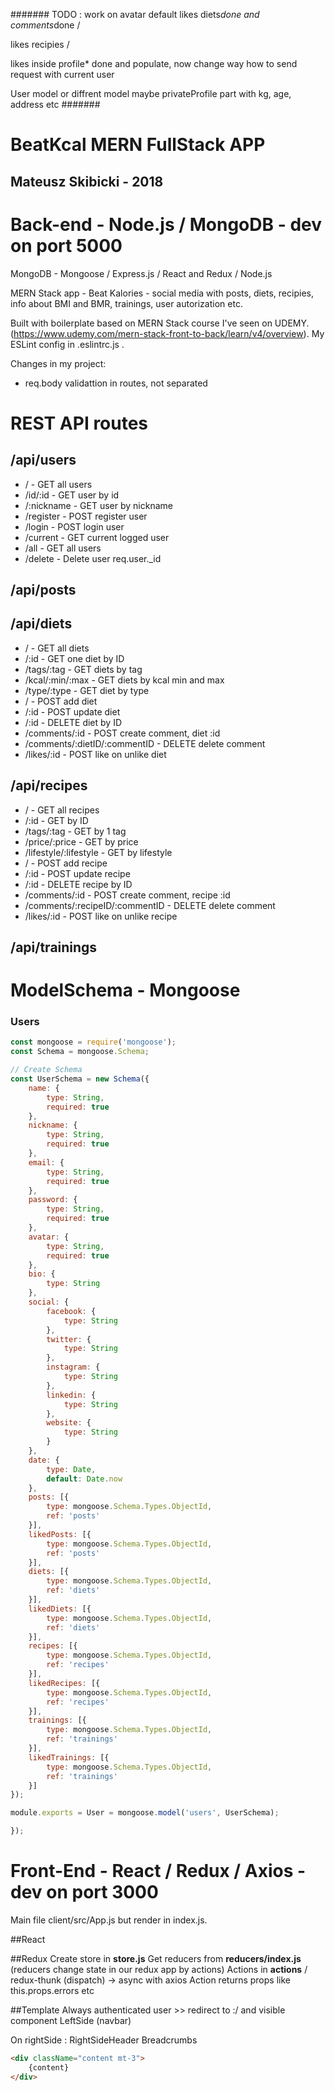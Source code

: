 #######
TODO :
work on avatar default
likes diets*done and comments*done /

likes recipies /

likes inside profile\* done and populate, now change way how to send request with current user

User model or diffrent model maybe privateProfile part with kg, age, address etc
#######

# BeatKcal **MERN** FullStack APP

## Mateusz Skibicki - 2018

# Back-end - **Node.js / MongoDB** - dev on port 5000

MongoDB - Mongoose / Express.js / React and Redux / Node.js

MERN Stack app - Beat Kalories - social media with posts, diets, recipies, info about BMI and BMR, trainings, user autorization etc.

Built with boilerplate based on MERN Stack course I've seen on UDEMY. (https://www.udemy.com/mern-stack-front-to-back/learn/v4/overview). My ESLint config in .eslintrc.js .

Changes in my project:

- req.body validattion in routes, not separated

# **REST API routes**

## **/api/users**

- / - GET all users
- /id/:id - GET user by id
- /:nickname - GET user by nickname
- /register - POST register user
- /login - POST login user
- /current - GET current logged user
- /all - GET all users
- /delete - Delete user req.user.\_id

## **/api/posts**

## **/api/diets**

- / - GET all diets
- /:id - GET one diet by ID
- /tags/:tag - GET diets by tag
- /kcal/:min/:max - GET diets by kcal min and max
- /type/:type - GET diet by type
- / - POST add diet
- /:id - POST update diet
- /:id - DELETE diet by ID
- /comments/:id - POST create comment, diet :id
- /comments/:dietID/:commentID - DELETE delete comment
- /likes/:id - POST like on unlike diet

## **/api/recipes**

- / - GET all recipes
- /:id - GET by ID
- /tags/:tag - GET by 1 tag
- /price/:price - GET by price
- /lifestyle/:lifestyle - GET by lifestyle
- / - POST add recipe
- /:id - POST update recipe
- /:id - DELETE recipe by ID
- /comments/:id - POST create comment, recipe :id
- /comments/:recipeID/:commentID - DELETE delete comment
- /likes/:id - POST like on unlike recipe

## **/api/trainings**

# ModelSchema - Mongoose

### Users

```javascript
const mongoose = require('mongoose');
const Schema = mongoose.Schema;

// Create Schema
const UserSchema = new Schema({
	name: {
		type: String,
		required: true
	},
	nickname: {
		type: String,
		required: true
	},
	email: {
		type: String,
		required: true
	},
	password: {
		type: String,
		required: true
	},
	avatar: {
		type: String,
		required: true
	},
	bio: {
		type: String
	},
	social: {
		facebook: {
			type: String
		},
		twitter: {
			type: String
		},
		instagram: {
			type: String
		},
		linkedin: {
			type: String
		},
		website: {
			type: String
		}
	},
	date: {
		type: Date,
		default: Date.now
	},
	posts: [{
		type: mongoose.Schema.Types.ObjectId,
		ref: 'posts'
	}],
	likedPosts: [{
		type: mongoose.Schema.Types.ObjectId,
		ref: 'posts'
	}],
	diets: [{
		type: mongoose.Schema.Types.ObjectId,
		ref: 'diets'
	}],
	likedDiets: [{
		type: mongoose.Schema.Types.ObjectId,
		ref: 'diets'
	}],
	recipes: [{
		type: mongoose.Schema.Types.ObjectId,
		ref: 'recipes'
	}],
	likedRecipes: [{
		type: mongoose.Schema.Types.ObjectId,
		ref: 'recipes'
	}],
	trainings: [{
		type: mongoose.Schema.Types.ObjectId,
		ref: 'trainings'
	}],
	likedTrainings: [{
		type: mongoose.Schema.Types.ObjectId,
		ref: 'trainings'
	}]
});

module.exports = User = mongoose.model('users', UserSchema);

});
```

# Front-End - **React / Redux / Axios** - dev on port 3000

Main file client/src/App.js but render in index.js.

##React

##Redux
Create store in **store.js**
Get reducers from **reducers/index.js** (reducers change state in our redux app by actions)
Actions in **actions** / redux-thunk (dispatch) -> async with axios
Action returns props like this.props.errors etc

##Template
Always authenticated user >> redirect to :/ and visible component LeftSide (navbar)

On rightSide :
RightSideHeader
Breadcrumbs

```html
<div className="content mt-3">
	{content}
</div>
```
